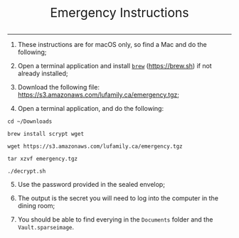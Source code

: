 <center>
<div style="font-size: 200%">Emergency Instructions</div>
</center>
<br/>
<hr/>

1. These instructions are for macOS only, so find a Mac and do the following;

1. Open a terminal application and install <a href="https://brew.sh" target="_blank">`brew`</a> (https://brew.sh) if not already installed;

1. Download the following file: https://s3.amazonaws.com/lufamily.ca/emergency.tgz;

1. Open a terminal application, and do the following:

```code
cd ~/Downloads

brew install scrypt wget

wget https://s3.amazonaws.com/lufamily.ca/emergency.tgz

tar xzvf emergency.tgz

./decrypt.sh
```

5. Use the password provided in the sealed envelop;

6. The output is the secret you will need to log into the computer in the dining room;

7. You should be able to find everying in the `Documents` folder and the `Vault.sparseimage`.
